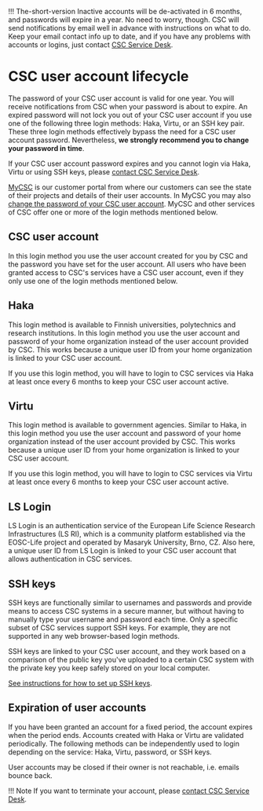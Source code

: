 !!! The-short-version
    Inactive accounts will be de-activated in 6 months, and passwords will
    expire in a year. No need to worry, though. CSC will send notifications
    by email well in advance with instructions on what to do. Keep your email
    contact info up to date, and if you have any problems with accounts or
    logins, just contact [CSC Service Desk](../support/contact.md).

# CSC user account lifecycle

The password of your CSC user account is valid for one year. You will receive
notifications from CSC when your password is about to expire. An expired
password will not lock you out of your CSC user account if you use one of the
following three login methods: Haka, Virtu, or an SSH key pair. These three login
methods effectively bypass the need for a CSC user account password.
Nevertheless, **we strongly recommend you to change your password in time**.

If your CSC user account password expires and you cannot login via Haka, Virtu
or using SSH keys, please [contact CSC Service Desk](../support/contact.md).

[MyCSC](https://my.csc.fi) is our customer portal from where our customers can
see the state of their projects and details of their user accounts. In MyCSC
you may also
[change the password of your CSC user account](how-to-change-password.md).
MyCSC and other services of CSC offer one or more of the login methods
mentioned below.

## CSC user account

In this login method you use the user account created for you by CSC and the
password you have set for the user account. All users who have been granted
access to CSC's services have a CSC user account, even if they only use one of
the login methods mentioned below.

## Haka

This login method is available to Finnish universities, polytechnics and
research institutions. In this login method you use the user account and
password of your home organization instead of the user account provided by CSC.
This works because a unique user ID from your home organization is linked to
your CSC user account.

If you use this login method, you will have to login to CSC services via Haka
at least once every 6 months to keep your CSC user account active.

## Virtu

This login method is available to government agencies. Similar to Haka, in this
login method you use the user account and password of your home organization
instead of the user account provided by CSC. This works because a unique user
ID from your home organization is linked to your CSC user account.

If you use this login method, you will have to login to CSC services via Virtu
at least once every 6 months to keep your CSC user account active.

## LS Login

LS Login is an authentication service of the European Life Science Research
Infrastructures (LS RI), which is a community platform established via the
EOSC-Life project and operated by Masaryk University, Brno, CZ. Also here, a
unique user ID from LS Login is linked to your CSC user account that allows
authentication in CSC services.

## SSH keys

SSH keys are functionally similar to usernames and passwords and provide means
to access CSC systems in a secure manner, but without having to manually type
your username and password each time. Only a specific subset of CSC services
support SSH keys. For example, they are not supported in any web browser-based
login methods.

SSH keys are linked to your CSC user account, and they work based on a
comparison of the public key you've uploaded to a certain CSC system with the
private key you keep safely stored on your local computer.

[See instructions for how to set up SSH keys](../computing/connecting/ssh-keys.md).

## Expiration of user accounts

If you have been granted an account for a fixed period, the account expires
when the period ends. Accounts created with Haka or Virtu are validated
periodically. The following methods can be independently used to login
depending on the service: Haka, Virtu, password, or SSH keys.

User accounts may be closed if their owner is not reachable, i.e. emails bounce
back.

!!! Note
    If you want to terminate your account, please
    [contact CSC Service Desk](../support/contact.md).

